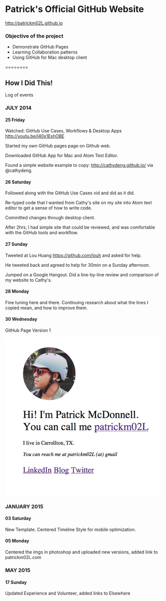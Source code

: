 # Patrick's Official GitHub Website

http://patrickm02L.github.io

### Objective of the project

* Demonstrate GitHub Pages
* Learning Collaboration patterns
* Using GitHub for Mac desktop client

========

## How I Did This!
Log of events

### JULY 2014
#### 25 Friday

Watched: GitHub Use Cases, Workflows & Desktop Apps http://youtu.be/l40x1EshOBE

Started my own GitHub pages page on Github web. 

Downloaded GitHub App for Mac and Atom Text Editor.

Found a simple website example to copy: http://cathydeng.github.io/ via @cathydeng.


#### 26 Saturday

Followed along with the GitHub Use Cases vid and did as it did. 

Re-typed code that I wanted from Cathy's site on my site into Atom text editor to get a sense of how to write code. 

Committed changes through desktop client. 

After 2hrs, I had simple site that could be reviewed, and was comfortable with the GitHub tools and workflow.

#### 27 Sunday

Tweeted at Lou Huang https://github.com/louh and asked for help.

He tweeted back and agreed to help for 30min on a Sunday afternoon. 

Jumped on a Google Hangout. Did a line-by-line review and comparison of my website to Cathy's.

#### 28 Monday

Fine tuning here and there. Continuing research about what the lines I copied mean, and how to improve them. 


#### 30 Wednesday
GitHub Page Version 1 

![patrickm02L page version 1](https://raw.githubusercontent.com/patrickm02L/patrickm02L.github.io/master/img/other/githubpagev1.jpg)

### JANUARY 2015
#### 03 Saturday

New Template. Centered Timeline Style for mobile optimization.

#### 05 Monday

Centered the imgs in photoshop and uploaded new versions, added link to patrickm02L.com 

### MAY 2015
#### 17 Sunday

Updated Experience and Volunteer, added links to Elsewhere
